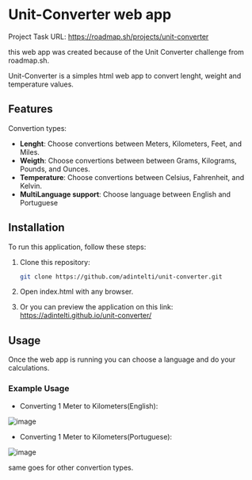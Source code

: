 # 

# Unit-Converter web app

Project Task URL: https://roadmap.sh/projects/unit-converter

this web app was created because of the Unit Converter challenge from roadmap.sh.

Unit-Converter is a simples html web app to convert lenght, weight and temperature values.

## Features

Convertion types:
- **Lenght**: Choose convertions between Meters, Kilometers, Feet, and Miles.
- **Weigth**: Choose convertions between between Grams, Kilograms, Pounds, and Ounces.
- **Temperature**: Choose convertions between Celsius, Fahrenheit, and Kelvin.
- **MultiLanguage support**: Choose language between English and Portuguese

## Installation

To run this application, follow these steps:

1. Clone this repository:
    ```bash
    git clone https://github.com/adintelti/unit-converter.git
    ```
    
2. Open index.html with any browser.
3. Or you can preview the application on this link: https://adintelti.github.io/unit-converter/

## Usage

Once the web app is running you can choose a language and do your calculations.

### Example Usage

- Converting 1 Meter to Kilometers(English):

![image](https://github.com/user-attachments/assets/93b0b2a2-e470-49c0-a91b-a735f40db102)

- Converting 1 Meter to Kilometers(Portuguese):

![image](https://github.com/user-attachments/assets/f22916db-720c-49ed-98b0-fd5a1dfea4ba)

same goes for other convertion types.
